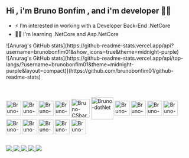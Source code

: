 ## Hi , i'm Bruno Bonfim , and i'm developer  👨‍💻
 
 
- ⚡ I’m interested  in working with a Developer Back-End .NetCore
- 👨‍💻 I'm learning .NetCore and Asp.NetCore
<!-- - 🗺️ I'm always learning -->

<div>
![Anurag's GitHub stats](https://github-readme-stats.vercel.app/api?username=brunobonfim01&show_icons=true&theme=midnight-purple)
</div>

<div>
![Anurag's GitHub stats](https://github-readme-stats.vercel.app/api/top-langs/?username=brunobonfim01&theme=midnight-purple&layout=compact)](https://github.com/brunobonfim01/github-readme-stats)
</div>

##

<!--
<div>
  <a href="https://beacons.ai/brunobonfim01">
   
  <img height="180em" src="https://github-readme-stats.vercel.app/api?username=brunobonfim01&show_icons=true&theme=midnight-purple&include_all_comits=true&count_private=true"/>
  
   <img height="180em" src="https://github-readme-stats.vercel.app/api/top-langs/?username=brunobonfim01&layout=compact&langs_count=16&theme=midnight-purple"/>
</di>

-->

##
 
<div style="display: inline_block"><br>
   <img align="center"alt="Bruno-GraphQL" height="40" widht="50" src="https://cdn.jsdelivr.net/gh/devicons/devicon/icons/graphql/graphql-plain.svg" />
  <!-- <img align="center"alt="Bruno-JS" height="40" widht="50" src="https://cdn.jsdelivr.net/gh/devicons/devicon/icons/javascript/javascript-plain.svg" /> -->
   <img align="center"alt="Bruno-Node.js" height="40" widht="50"  src="https://cdn.jsdelivr.net/gh/devicons/devicon/icons/nodejs/nodejs-original.svg" />
  <!-- <img align="center"alt="Bruno-TS" height="40" widht="50"  src="https://cdn.jsdelivr.net/gh/devicons/devicon/icons/typescript/typescript-plain.svg" /> -->
  <!-- <img align="center"alt="Bruno-Vue.js" height="40" widht="50"  src="https://cdn.jsdelivr.net/gh/devicons/devicon/icons/vuejs/vuejs-original.svg" /> -->
  <!-- <img align="center"alt="Bruno-NPM" height="40" widht="50"  src="https://cdn.jsdelivr.net/gh/devicons/devicon/icons/npm/npm-original-wordmark.svg" /> -->
   <img align="center"alt="Bruno-MySQL" height="40" widht="50"  src="https://cdn.jsdelivr.net/gh/devicons/devicon/icons/mysql/mysql-plain.svg" />
  <!-- <img align="center"alt="Bruno-Cplusplus" height="40" widht="50"  src="https://cdn.jsdelivr.net/gh/devicons/devicon/icons/cplusplus/cplusplus-line.svg" /> -->
   <img align="center"alt="Bruno-Git" height="40" widht="50" src="https://cdn.jsdelivr.net/gh/devicons/devicon/icons/git/git-original.svg" />
  <!-- <img align="center"alt="Bruno-HTML5" height="40" widht="50"  src="https://cdn.jsdelivr.net/gh/devicons/devicon/icons/html5/html5-plain.svg" /> -->
  <!-- <img align="center"alt="Bruno-CSS3" height="40" widht="50"  src="https://cdn.jsdelivr.net/gh/devicons/devicon/icons/css3/css3-plain.svg" />  -->
   <img align="center"alt="Bruno-CSharp" height="50" widht="50" src="https://cdn.jsdelivr.net/gh/devicons/devicon/icons/csharp/csharp-line.svg" />
   <img align="center"alt="Bruno-dotNet" height="60" widht="50" src="https://cdn.jsdelivr.net/gh/devicons/devicon/icons/dot-net/dot-net-original.svg" />
   <img align="center"alt="Bruno-dotNetCore" height="40" widht="50" src="https://cdn.jsdelivr.net/gh/devicons/devicon/icons/dotnetcore/dotnetcore-original.svg" />        <img align="center"alt="Bruno-FileZilla" height="40" widht="50" src="https://cdn.jsdelivr.net/gh/devicons/devicon/icons/filezilla/filezilla-plain.svg" />
   <img align="center"alt="Bruno-SQLServer" height="40" widht="50" src="https://cdn.jsdelivr.net/gh/devicons/devicon/icons/microsoftsqlserver/microsoftsqlserver-plain-wordmark.svg" />
   <img align="center"alt="Bruno-VisualStudio" height="40" widht="50" src="https://cdn.jsdelivr.net/gh/devicons/devicon/icons/visualstudio/visualstudio-plain.svg" />   
  <!-- <img align="center"alt="Bruno-VSCode" height="40" widht="50"  src="https://cdn.jsdelivr.net/gh/devicons/devicon/icons/vscode/vscode-original.svg" /> -->
   <img align="center"alt="Bruno-Azure" height="40" widht="50" src="https://cdn.jsdelivr.net/gh/devicons/devicon/icons/azure/azure-original.svg" />
   <img align="center"alt="Bruno-PandasPython" height="40" widht="50" src="https://cdn.jsdelivr.net/gh/devicons/devicon/icons/pandas/pandas-original.svg" />
   <img align="center"alt="Bruno-Python" height="40" widht="50" src="https://cdn.jsdelivr.net/gh/devicons/devicon/icons/python/python-original.svg" />
   <img align="center"alt="Bruno-Jupter" height="40" widht="50" src="https://cdn.jsdelivr.net/gh/devicons/devicon/icons/jupyter/jupyter-original.svg" />
   <img align="center"alt="Bruno-Aanaconda" height="40" widht="50" src="https://cdn.jsdelivr.net/gh/devicons/devicon/icons/anaconda/anaconda-original.svg" />
</div>

##

<div>
 <a href="https://www.linkedin.com/in/bruno-bonfim-773289195/" target="_blank"> <img src="https://img.shields.io/badge/LinkedIn-0077B5?style=for-the-badge&logo=linkedin&logoColor=white" target="_blank">   </a>
 <a href="https://github.com/brunobonfim01" target="_blank"> <img src="https://img.shields.io/badge/GitHub-100000?style=for-the-badge&logo=github&logoColor=white" target="_blank">   </a>
 <a href="Bruno Bonfim#4851" target="_blank"> <img src="https://img.shields.io/badge/Discord-7289DA?style=for-the-badge&logo=discord&logoColor=white" target="_blank">   </a>
 <a href="mailto:brunosilvat4b@gmail.com" target="_blank"> <img src="https://img.shields.io/badge/Gmail-D14836?style=for-the-badge&logo=gmail&logoColor=white" target="_blank">  </a>
 <a href="https://t.me/BrunoBonfim_eng" target="_blank"> <img src="https://img.shields.io/badge/Telegram-2CA5E0?style=for-the-badge&logo=telegram&logoColor=white" target="_blank">  </a>


</div>
<!--
 ![Snake animation](https://github.com/brunobonfim01/brunobonfim01/blob/output/github-contribuition-grid-snake.svg)

 <!---
 <div style="display: inline_bock"><br>
  <img align="right" alt"Dart-Vader"  src="https://discord.com/channels/646445435116060693/646445435116060707/hi.gif">

 </div>
 -->
 
